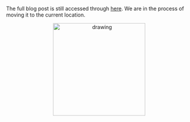 The full blog post is still accessed through [here](https://www.1onepsilon.com/single-post/2017/11/12/The-NumberLine-Puzzle). We are in the process of moving it to the current location.

<center>
 <img class = "blog-inline-image" src="https://es-app.com/assets/QQQQ.jpg" alt="drawing" width="250px"/>
</center> 